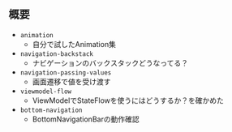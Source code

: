 ## 概要

- `animation`
  - 自分で試したAnimation集
- `navigation-backstack`
  - ナビゲーションのバックスタックどうなってる？
- `navigation-passing-values`
  - 画面遷移で値を受け渡す
- `viewmodel-flow`
  - ViewModelでStateFlowを使うにはどうするか？を確かめた
- `bottom-navigation`
  - BottomNavigationBarの動作確認
